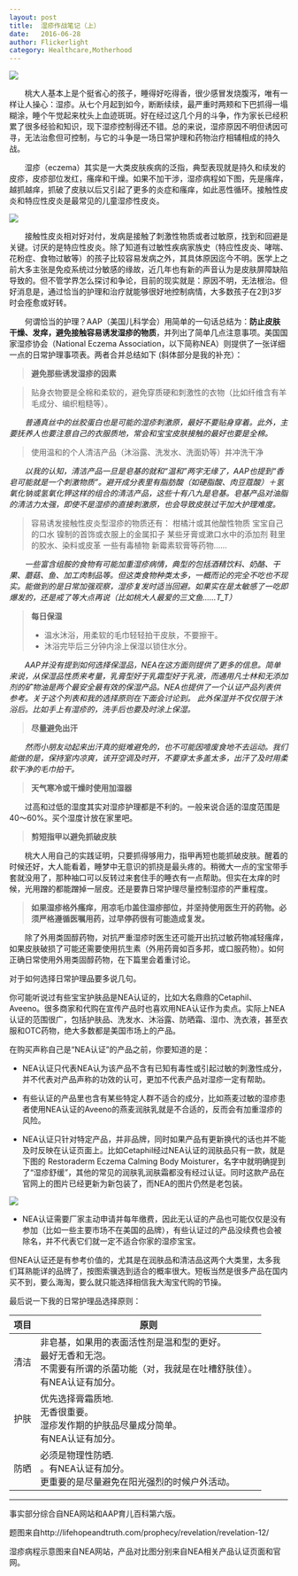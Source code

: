 ```yaml
---
layout: post
title:  湿疹作战笔记（上）
date:   2016-06-28
author: Flickerlight
category: Healthcare,Motherhood
---
```

<img src="/images/2016-06-28/woman-child-dragon.jpg">

&emsp;&emsp;桃大人基本上是个挺省心的孩子，睡得好吃得香，很少感冒发烧腹泻，唯有一样让人操心：湿疹。从七个月起到如今，断断续续，最严重时两颊和下巴抓得一塌糊涂，睡个午觉起来枕头上血迹斑斑。好在经过这几个月的斗争，作为家长已经积累了很多经验和知识，现下湿疹控制得还不错。总的来说，湿疹原因不明但诱因可寻，无法治愈但可控制，与它的斗争是一场日常护理和药物治疗相辅相成的持久战。

&emsp;&emsp;湿疹（eczema）其实是一大类皮肤疾病的泛指，典型表现就是持久和续发的皮疹，皮疹部位发红，瘙痒和干燥。如果不加干涉，湿疹病程如下图，先是瘙痒，越抓越痒，抓破了皮肤以后又引起了更多的炎症和瘙痒，如此恶性循环。接触性皮炎和特应性皮炎是最常见的儿童湿疹性皮炎。

<img src="/images/2016-06-28/red_dry_skin_flame.jpg">

&emsp;&emsp;接触性皮炎相对好对付，发病是接触了刺激性物质或者过敏原，找到和回避是关键。讨厌的是特应性皮炎。除了知道有过敏性疾病家族史（特应性皮炎、哮喘、花粉症、食物过敏等）的孩子比较容易发病之外，其具体原因迄今不明。医学上之前大多主张是免疫系统过分敏感的缘故，近几年也有新的声音认为是皮肤屏障缺陷导致的。但不管学界怎么探讨和争论，目前的现实就是：原因不明，无法根治。但好消息是，通过恰当的护理和治疗就能够很好地控制病情，大多数孩子在2到3岁时会痊愈或好转。

&emsp;&emsp;何谓恰当的护理？AAP（美国儿科学会）用简单的一句话总结为：**防止皮肤干燥、发痒，避免接触容易诱发湿疹的物质**，并列出了简单几点注意事项。美国国家湿疹协会（National Eczema Association，以下简称NEA）则提供了一张详细一点的日常护理事项表。两者合并总结如下 (斜体部分是我的补充）：

>**避免那些诱发湿疹的因素**

>贴身衣物要是全棉和柔软的，避免穿质硬和刺激性的衣物（比如纤维含有羊毛成分、编织粗糙等）。

_&emsp;&emsp;普通真丝中的丝胶蛋白也是可能的湿疹刺激原，最好不要贴身穿着。此外，主要抚养人也要注意自己的衣服质地，常会和宝宝皮肤接触的最好也要是全棉。_

>使用温和的个人清洁产品（沐浴露、洗发水、洗面奶等）并冲洗干净

_&emsp;&emsp;以我的认知，清洁产品一旦是皂基的就和“温和”两字无缘了，AAP也提到“香皂可能就是一个刺激物质”。避开成分表里有脂肪酸（如硬脂酸、肉豆蔻酸）＋氢氧化钠或氢氧化钾这样的组合的清洁产品，这些十有八九是皂基。皂基产品对油脂的清洁力太强，即使不是湿疹的直接刺激原，也会导致皮肤过干加大护理难度。_

>容易诱发接触性皮炎型湿疹的物质还有：
>  柑橘汁或其他酸性物质
>  宝宝自己的口水
>  镍制的首饰或衣服上的金属扣子
>  某些牙膏或漱口水中的添加剂
>  鞋里的胶水、染料或皮革
>  一些有毒植物
>  新霉素软膏等药物……

_&emsp;&emsp;一些富含组胺的食物有可能加重湿疹病情，典型的包括酒精饮料、奶酪、干果、蘑菇、鱼、加工肉制品等。但这类食物种类太多，一概而论的完全不吃也不现实。能做到的是日常加强观察，湿疹复发时适当回避。如果实在是太敏感了一吃即爆发的，还是戒了等大点再说（比如桃大人最爱的三文鱼……T_T）_

>**每日保湿**
>- 温水沐浴，用柔软的毛巾轻轻拍干皮肤，不要擦干。
>- 沐浴完毕后三分钟内涂上保湿以锁住水分。

_&emsp;&emsp;AAP并没有提到如何选择保湿品，NEA在这方面则提供了更多的信息。简单来说，从保湿品性质来考量，乳膏型好于乳霜型好于乳液，而通用凡士林和无添加剂的矿物油是两个最安全最有效的保湿产品。NEA也提供了一个认证产品列表供参考。关于这个列表和我的选择原则在下面会讨论到。
此外保湿并不仅仅限于沐浴后。比如手上有湿疹的，洗手后也要及时涂上保湿。_

>**尽量避免出汗**

_&emsp;&emsp;然而小朋友动起来出汗真的挺难避免的，也不可能因噎废食地不去运动。我们能做的是，保持室内凉爽，该开空调及时开，不要穿太多盖太多，出汗了及时用柔软干净的毛巾拍干。_

>**天气寒冷或干燥时使用加湿器**

&emsp;&emsp;过高和过低的湿度其实对湿疹护理都是不利的。一般来说合适的湿度范围是40～60%。买个湿度计放在家里吧。

>**剪短指甲以避免抓破皮肤**

&emsp;&emsp;桃大人用自己的实践证明，只要抓得够用力，指甲再短也能抓破皮肤。醒着的时候还好，大人能看着，睡梦中无意识的抓挠是最头疼的。稍微大一点的宝宝带手套就没用了，那种袖口可以反转过来套住手的睡衣有一点帮助。但实在太痒的时候，光用蹭的都能蹭掉一层皮。还是要靠日常护理尽量控制湿疹的严重程度。

>**如果湿疹格外瘙痒，用凉毛巾盖住湿疹部位，并坚持使用医生开的药物。必须严格遵循医嘱用药，过早停药很有可能造成复发。**

&emsp;&emsp;除了外用类固醇药物，对抗严重湿疹时医生还可能开出抗过敏药物减轻瘙痒，如果皮肤破损了可能还需要使用抗生素（外用药膏如百多邦，或口服药物）。如何正确日常使用外用类固醇药物，在下篇里会着重讨论。

对于如何选择日常护理品要多说几句。

你可能听说过有些宝宝护肤品是NEA认证的，比如大名鼎鼎的Cetaphil、Aveeno。很多商家和代购在宣传产品时也喜欢用NEA认证作为卖点。实际上NEA认证的范围很广，包括护肤品、洗发水、沐浴露、防晒霜、湿巾、洗衣液，甚至衣服和OTC药物，绝大多数都是美国市场上的产品。

在购买声称自己是“NEA认证”的产品之前，你要知道的是：

- NEA认证只代表NEA认为该产品不含有已知有毒性或引起过敏的刺激性成分，并不代表对产品声称的功效的认可，更加不代表产品对湿疹一定有帮助。

- 有些认证的产品里也含有某些特定人群不适合的成分，比如燕麦过敏的湿疹患者使用NEA认证的Aveeno的燕麦润肤乳就是不合适的，反而会有加重湿疹的风险。

- NEA认证只针对特定产品，并非品牌，同时如果产品有更新换代的话也并不能及时反映在认证页面上。比如Cetaphil经过NEA认证的润肤品只有一款，就是下图的 Restoraderm Eczema Calming Body Moisturer，名字中就明确提到了“湿疹舒缓”，其他的常见的润肤乳润肤霜都没有经过认证。同时这款产品在官网上的图片已经更新为新包装了，而NEA的图片仍然是老包装。

<img src="/images/2016-06-28/cetaphil_compare.jpeg">

- NEA认证需要厂家主动申请并每年缴费，因此无认证的产品也可能仅仅是没有参加（比如一些主要市场不在美国的品牌），有些认证过的产品没续费也会被除名，并不代表它们就一定不适合你家的湿疹宝宝。

但NEA认证还是有参考价值的，尤其是在润肤品和清洁品这两个大类里，太多我们耳熟能详的品牌了，按图索骥选到适合的概率很大。短板当然是很多产品在国内买不到，要么海淘，要么就只能选择相信我大淘宝代购的节操。

最后说一下我的日常护理品选择原则：

|项目|原则|
|---|---|
|清洁 | 非皂基，如果用的表面活性剂是温和型的更好。<br>最好无香和无泡。<br>不需要有所谓的杀菌功能（对，我就是在吐槽舒肤佳）。<br>有NEA认证有加分。|
|护肤|优先选择膏霜质地.<br>无香很重要。<br>湿疹发作期的护肤品尽量成分简单。<br>有NEA认证有加分。|
|防晒|必须是物理性防晒.<br>。有NEA认证有加分。<br>更重要的是尽量避免在阳光强烈的时候户外活动。|

------

事实部分综合自NEA网站和AAP育儿百科第六版。

题图来自http://lifehopeandtruth.com/prophecy/revelation/revelation-12/

湿疹病程示意图来自NEA网站，产品对比图分别来自NEA相关产品认证页面和官网。